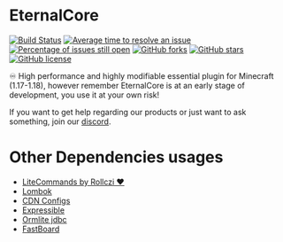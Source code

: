 # EternalCore
[![Build Status](https://github.com/EternalCodeTeam/EternalCore/actions/workflows/gradle.yml/badge.svg)](https://github.com/EternalCodeTeam/EternalCore/actions/actions/workflows/gradle.yml)
[![Average time to resolve an issue](http://isitmaintained.com/badge/resolution/EternalCodeTeam/EternalCore.svg)](http://isitmaintained.com/project/EternalCodeTeam/EternalCore "Average time to resolve an issue")
[![Percentage of issues still open](http://isitmaintained.com/badge/open/EternalCodeTeam/EternalCore.svg)](http://isitmaintained.com/project/EternalCodeTeam/EternalCore "Percentage of issues still open")
[![GitHub forks](https://img.shields.io/github/forks/EternalCodeTeam/EternalCore)](https://github.com/EternalCodeTeam/EternalCore/network)
[![GitHub stars](https://img.shields.io/github/stars/EternalCodeTeam/EternalCore)](https://github.com/EternalCodeTeam/EternalCore/stargazers)
[![GitHub license](https://img.shields.io/github/license/EternalCodeTeam/EternalCore)](https://github.com/EternalCodeTeam/EternalCore/blob/master/LICENSE)

♾️ High performance and highly modifiable essential plugin for Minecraft (1.17-1.18), however remember EternalCore is at an early stage of development, you use it at your own risk!

If you want to get help regarding our products or just want to ask something, join our [discord](https://discord.gg/MUCKhgFUCA).

# Other Dependencies usages
- [LiteCommands by Rollczi ❤️](https://github.com/Rollczi/LiteCommands)
- [Lombok](https://projectlombok.org/)
- [CDN Configs](https://github.com/dzikoysk/cdn)
- [Expressible](https://github.com/panda-lang/expressible)
- [Ormlite jdbc](https://github.com/j256/ormlite-jdbc)
- [FastBoard](https://github.com/MrMicky-FR/FastBoard)
